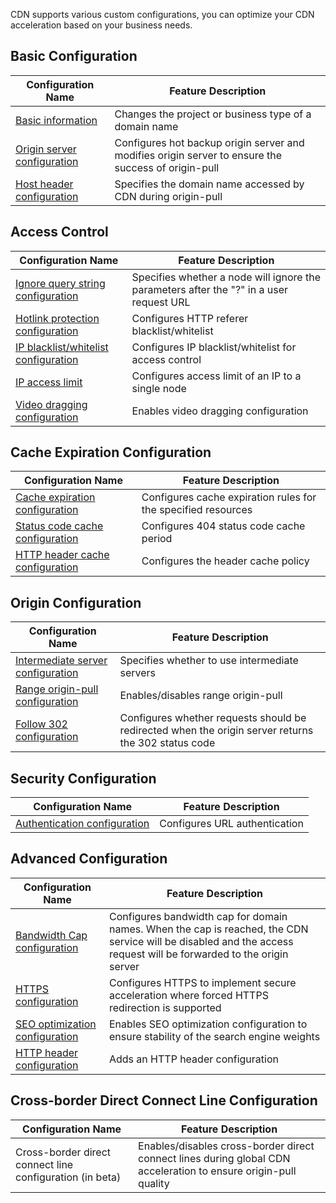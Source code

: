 CDN supports various custom configurations, you can optimize your CDN acceleration based on your business needs.

## Basic Configuration
| Configuration Name | Feature Description |
| ------------------------------------------------------------ | -------------------------------------- |
| [Basic information](https://intl.cloud.tencent.com/doc/product/228/7864) | Changes the project or business type of a domain name |
| [Origin server configuration](https://intl.cloud.tencent.com/doc/product/228/6289) | Configures hot backup origin server and modifies origin server to ensure the success of origin-pull |
| [Host header configuration](https://intl.cloud.tencent.com/doc/product/228/6293) | Specifies the domain name accessed by CDN during origin-pull |

## Access Control
| Configuration Name | Feature Description |
| ---------------------------------------- | ------------------------- |
| [Ignore query string configuration](https://intl.cloud.tencent.com/doc/product/228/6291) | Specifies whether a node will ignore the parameters after the "?" in a user request URL |
| [Hotlink protection configuration](https://intl.cloud.tencent.com/doc/product/228/6292) | Configures HTTP referer blacklist/whitelist |
| [IP blacklist/whitelist configuration](https://intl.cloud.tencent.com/doc/product/228/6298) | Configures IP blacklist/whitelist for access control |
| [IP access limit](https://intl.cloud.tencent.com/doc/product/228/6420) | Configures access limit of an IP to a single node |
| [Video dragging configuration](https://intl.cloud.tencent.com/doc/product/228/8111) | Enables video dragging configuration |


## Cache Expiration Configuration
| Configuration Name | Feature Description |
| ---------------------------------------- | ----------------- |
| [Cache expiration configuration](https://intl.cloud.tencent.com/doc/product/228/6290) | Configures cache expiration rules for the specified resources |
| [Status code cache configuration](https://intl.cloud.tencent.com/doc/product/228/6290) | Configures 404 status code cache period |
| [HTTP header cache configuration](https://intl.cloud.tencent.com/doc/product/228/6290) | Configures the header cache policy |

## Origin Configuration
| Configuration Name | Feature Description |
| ---------------------------------------- | -------------------- |
| [Intermediate server configuration](https://intl.cloud.tencent.com/doc/product/228/6294) | Specifies whether to use intermediate servers |
| [Range origin-pull configuration](https://intl.cloud.tencent.com/doc/product/228/7184) | Enables/disables range origin-pull |
| [Follow 302 configuration](https://intl.cloud.tencent.com/doc/product/228/7183) | Configures whether requests should be redirected when the origin server returns the 302 status code |

## Security Configuration

| Configuration Name | Feature Description |
| ------------------------------------------------------------ | ------------- |
| [Authentication configuration](https://intl.cloud.tencent.com/document/product/228/13677) | Configures URL authentication |

## Advanced Configuration

| Configuration Name | Feature Description |
| ---------------------------------------- | -------------------------------- |
| [Bandwidth Cap configuration](https://intl.cloud.tencent.com/doc/product/228/7541) | Configures bandwidth cap for domain names. When the cap is reached, the CDN service will be disabled and the access request will be forwarded to the origin server |
| [HTTPS configuration](https://intl.cloud.tencent.com/doc/product/228/6295) | Configures HTTPS to implement secure acceleration where forced HTTPS redirection is supported |
| [SEO optimization configuration](https://intl.cloud.tencent.com/doc/product/228/6297) | Enables SEO optimization configuration to ensure stability of the search engine weights |
| [HTTP header configuration](https://intl.cloud.tencent.com/doc/product/228/6296) | Adds an HTTP header configuration |

## Cross-border Direct Connect Line Configuration
| Configuration Name | Feature Description |
| ---------------------- | ------------------------------------------------ |
| Cross-border direct connect line configuration (in beta) | Enables/disables cross-border direct connect lines during global CDN acceleration to ensure origin-pull quality |

